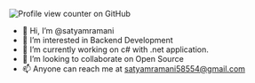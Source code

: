 ![Profile view counter on GitHub](https://komarev.com/ghpvc/?username=perisicnikola37)


- 👋 Hi, I’m @satyamramani
- 👀 I’m interested in Backend Development
- 🌱 I’m currently working on c# with .net application.
- 💞️ I’m looking to collaborate on Open Source
- 📫 Anyone can reach me at satyamramani58554@gmail.com

<!---
satyamramani/satyamramani is a ✨ special ✨ repository because its `README.md` (this file) appears on your GitHub profile.
You can click the Preview link to take a look at your changes.
--->
